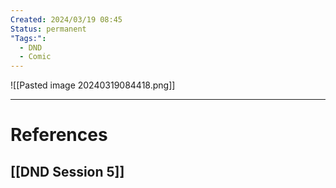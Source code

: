 ```yaml
---
Created: 2024/03/19 08:45
Status: permanent
"Tags:":
  - DND
  - Comic
---
```

![[Pasted image 20240319084418.png]]

---
# References
## [[DND Session 5]]